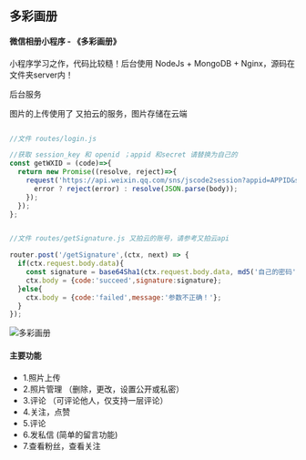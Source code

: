 ## 多彩画册

#### 微信相册小程序 - 《多彩画册》

小程序学习之作，代码比较糙！后台使用 NodeJs + MongoDB + Nginx，源码在文件夹server内！


后台服务

图片的上传使用了 又拍云的服务，图片存储在云端

```js

//文件 routes/login.js 

//获取 session_key 和 openid ；appid 和secret 请替换为自己的
const getWXID = (code)=>{
  return new Promise((resolve, reject)=>{
    request('https://api.weixin.qq.com/sns/jscode2session?appid=APPID&secret=SECRET&js_code='+code+'&grant_type=authorization_code',(error, response, body)=>{
      error ? reject(error) : resolve(JSON.parse(body));
    });
  });
};


//文件 routes/getSignature.js 又拍云的账号，请参考又拍云api

router.post('/getSignature',(ctx, next) => {
  if(ctx.request.body.data){
    const signature = base64Sha1(ctx.request.body.data, md5('自己的密码'));
    ctx.body = {code:'succeed',signature:signature};
  }else{
    ctx.body = {code:'failed',message:'参数不正确！'};
  }
});
```

![多彩画册](http://img.fairy-domain.com/2017/wxPhotos.jpg)

#### 主要功能

- 1.照片上传
- 2.照片管理 （删除，更改，设置公开或私密）
- 3.评论 （可评论他人，仅支持一层评论）
- 4.关注，点赞
- 5.评论
- 6.发私信 (简单的留言功能)
- 7.查看粉丝，查看关注



